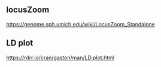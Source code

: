 ## locusZoom 
https://genome.sph.umich.edu/wiki/LocusZoom_Standalone
## LD plot
https://rdrr.io/cran/gaston/man/LD.plot.html
